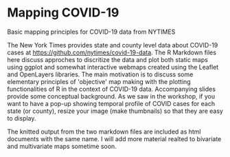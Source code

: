 # Mapping COVID-19
Basic mapping principles for COVID-19 data from NYTIMES

The New York Times provides state and county level data about COVID-19 cases at https://github.com/nytimes/covid-19-data. The R Markdown files here discuss approches to discritize the data and plot both static maps using ggplot and somewhat interactive webmaps 
created using the Leaflet and OpenLayers libraries. The main motivation is to discuss some elementary principles of 'objective' map 
making with the plotting functionalities of R in the context of COVID-19 data. Accompanying slides provide some conceptual background. As we saw in the workshop, if you want to have a pop-up showing temporal profile of COVID cases for each state (or county), resize your image (make thumbnails) so that they are easy to display. 

The knitted output from the two markdown files are included as html documents with the same name. I will add more material realted to bivariate and multivariate maps sometime soon.  
